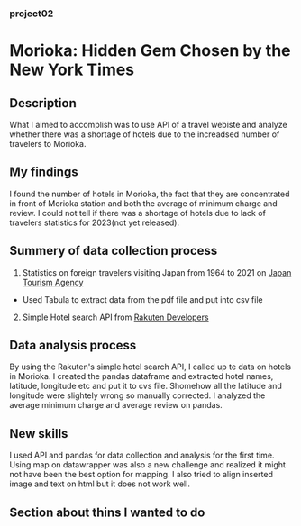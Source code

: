 ### project02
# Morioka: Hidden Gem Chosen by the New York Times
## Description
What I aimed to accomplish was to use API of a travel webiste and analyze whether there was a shortage of hotels due to the increadsed number of travelers to Morioka.
## My findings
I found the number of hotels in Morioka, the fact that they are concentrated in front of Morioka station and both the average of minimum charge and review. I could not tell if there was a shortage of hotels due to lack of travelers statistics for 2023(not yet released).
## Summery of data collection process
1. Statistics on foreign travelers visiting Japan from 1964 to 2021 on [Japan Tourism Agency](https://www.jnto.go.jp/statistics/data/visitors-statistics/pdf/marketingdata_outbound.pdf)
* Used Tabula to extract data from the pdf file and put into csv file
2. Simple Hotel search API from [Rakuten Developers](https://webservice.rakuten.co.jp/explorer/api/Travel/SimpleHotelSearch)
## Data analysis process
By using the Rakuten's simple hotel search API, I called up te data on hotels in Morioka. I created the pandas dataframe and extracted hotel names, latitude, longitude etc and put it to cvs file. Shomehow all the latitude and longitude were slightely wrong so manually corrected. I analyzed the average minimum charge and average review on pandas.
## New skills
I used API and pandas for data collection and analysis for the first time. Using map on datawrapper was also a new challenge and realized it might not have been the best option for mapping. I also tried to align inserted image and text on html but it does not work well.
## Section about thins I wanted to do
